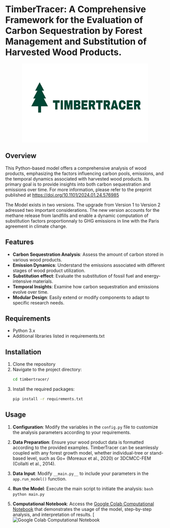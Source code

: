 # TimberTracer: A Comprehensive Framework for the Evaluation of Carbon Sequestration by Forest Management and Substitution of Harvested Wood Products.

<p align="center">
  <img src="logo.png"  align="center" width="400" height="250" >
</p>

## Overview

This Python-based model offers a comprehensive analysis of wood products, emphasizing the factors influencing carbon pools, emissions, and the temporal dynamics associated with harvested wood products. Its primary goal is to provide insights into both carbon sequestration and emissions over time. For more information, please refer to the preprint published at https://doi.org/10.1101/2024.01.24.576985

The Model exists in two versions. The upgrade from Version 1 to Version 2 adressed two important considerations. The new version accounts for the methane release from landfills and enable a dynamic computation of substitution factors proportionnaly to GHG emissions in line with the Paris agreement in climate change. 

## Features

- **Carbon Sequestration Analysis**: Assess the amount of carbon stored in various wood products.
- **Emission Dynamics**: Understand the emissions associated with different stages of wood product utilization.
- **Substitution effect**: Evaluate the substitution of fossil fuel and energy-intensive materials.
- **Temporal Insights**: Examine how carbon sequestration and emissions evolve over time.
- **Modular Design**: Easily extend or modify components to adapt to specific research needs.

## Requirements

- Python 3.x
- Additional libraries listed in requirements.txt

## Installation

1. Clone the repository
2. Navigate to the project directory:
   ```bash
   cd timbertracer/
   ```
3. Install the required packages:
   ```bash
   pip install -r requirements.txt
   ```

## Usage

1.  **Configuration**: Modify the variables in the `config.py` file to customize the analysis parameters according to your requirements.
2.  **Data Preparation**: Ensure your wood product data is formatted according to the provided examples. TimberTracer can be seamlessly coupled with any forest growth model, whether individual-tree or stand-based level, such as Go+ (Moreaux et al., 2020) or 3DCMCC-FEM (Collalti et al., 2014).

3.  **Data Input**: Modify `__main.py__` to include your parameters in the `app.run_model()` function.
4.  **Run the Model**: Execute the main script to initiate the analysis: `bash python main.py`
5.  **Computational Notebook**: Access the [Google Colab Computational Notebook](https://colab.research.google.com/github/issamyax/TimberTracer/blob/main/TimberTracer_Usage%20TutorialV2.ipynb) that demonstrates the usage of the model, step-by-step analysis, and interpretation of results. [![Google Colab Computational Notebook](https://colab.research.google.com/github/issamyax/TimberTracer/blob/main/TimberTracer_Usage%20TutorialV2.ipynb)
